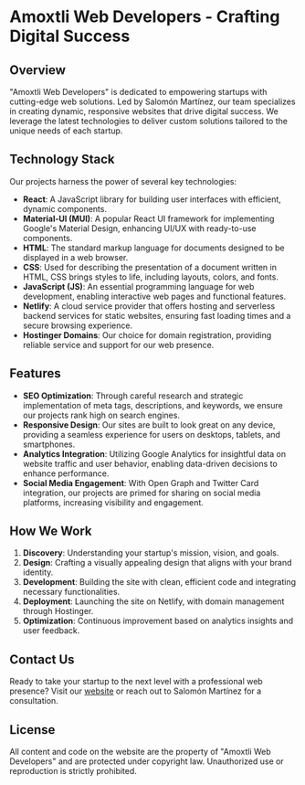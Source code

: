 # Amoxtli Web Developers - Crafting Digital Success

## Overview

"Amoxtli Web Developers" is dedicated to empowering startups with cutting-edge web solutions. Led by Salomón Martínez, our team specializes in creating dynamic, responsive websites that drive digital success. We leverage the latest technologies to deliver custom solutions tailored to the unique needs of each startup.

## Technology Stack

Our projects harness the power of several key technologies:

- **React**: A JavaScript library for building user interfaces with efficient, dynamic components.
- **Material-UI (MUI)**: A popular React UI framework for implementing Google's Material Design, enhancing UI/UX with ready-to-use components.
- **HTML**: The standard markup language for documents designed to be displayed in a web browser.
- **CSS**: Used for describing the presentation of a document written in HTML, CSS brings styles to life, including layouts, colors, and fonts.
- **JavaScript (JS)**: An essential programming language for web development, enabling interactive web pages and functional features.
- **Netlify**: A cloud service provider that offers hosting and serverless backend services for static websites, ensuring fast loading times and a secure browsing experience.
- **Hostinger Domains**: Our choice for domain registration, providing reliable service and support for our web presence.

## Features

- **SEO Optimization**: Through careful research and strategic implementation of meta tags, descriptions, and keywords, we ensure our projects rank high on search engines.
- **Responsive Design**: Our sites are built to look great on any device, providing a seamless experience for users on desktops, tablets, and smartphones.
- **Analytics Integration**: Utilizing Google Analytics for insightful data on website traffic and user behavior, enabling data-driven decisions to enhance performance.
- **Social Media Engagement**: With Open Graph and Twitter Card integration, our projects are primed for sharing on social media platforms, increasing visibility and engagement.

## How We Work

1. **Discovery**: Understanding your startup's mission, vision, and goals.
2. **Design**: Crafting a visually appealing design that aligns with your brand identity.
3. **Development**: Building the site with clean, efficient code and integrating necessary functionalities.
4. **Deployment**: Launching the site on Netlify, with domain management through Hostinger.
5. **Optimization**: Continuous improvement based on analytics insights and user feedback.

## Contact Us

Ready to take your startup to the next level with a professional web presence? Visit our [website](https://www.amoxtli.tech) or reach out to Salomón Martínez for a consultation.

## License

All content and code on the website are the property of "Amoxtli Web Developers" and are protected under copyright law. Unauthorized use or reproduction is strictly prohibited.
